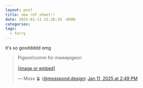 ```yaml
---
layout: post
title: new ref sheet!!
date: 2025-01-11 15:28:24 -0500
categories: 
tags:
  - furry
---
```

it's so gooddddd omg
<blockquote class="bluesky-embed" data-bluesky-uri="at://did:plc:a4jr45slq3ao3um4la3zes3z/app.bsky.feed.post/3lfii2opwpk2q" data-bluesky-cid="bafyreicqm2yba3s236yq52iljf6mukmutsgypcxqx65pzgguz4fwkuf5qa"><p lang="en">Pigeon!comm for mweepigeon<br><br><a href="https://bsky.app/profile/did:plc:a4jr45slq3ao3um4la3zes3z/post/3lfii2opwpk2q?ref_src=embed">[image or embed]</a></p>&mdash; Moss 🪴 (<a href="https://bsky.app/profile/did:plc:a4jr45slq3ao3um4la3zes3z?ref_src=embed">@mosspond.design</a>) <a href="https://bsky.app/profile/did:plc:a4jr45slq3ao3um4la3zes3z/post/3lfii2opwpk2q?ref_src=embed">Jan 11, 2025 at 2:49 PM</a></blockquote><script async src="https://embed.bsky.app/static/embed.js" charset="utf-8"></script>
